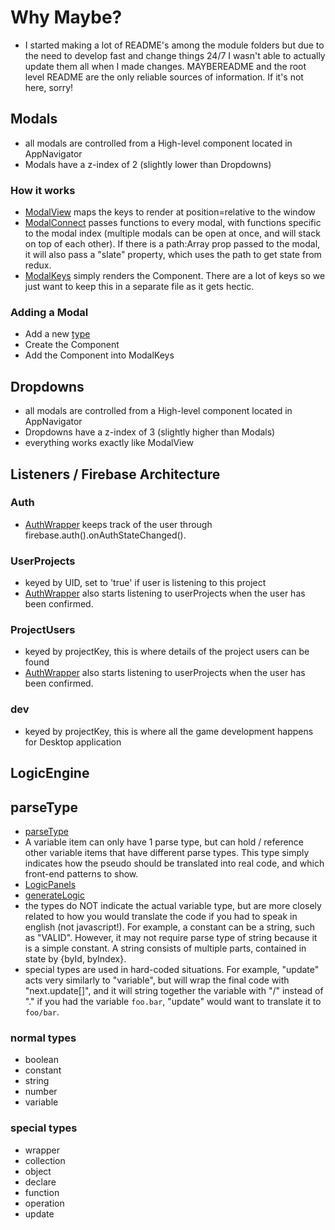# Why Maybe?
- I started making a lot of README's among the module folders but due to the need to develop fast and change things 24/7 I wasn't able to actually update them all when I made changes. MAYBEREADME and the root level README are the only reliable sources of information. If it's not here, sorry!

## Modals
- all modals are controlled from a High-level component located in AppNavigator
- Modals have a z-index of 2 (slightly lower than Dropdowns)

### How it works
- [ModalView](./modules/modal/ModalView.js) maps the keys to render at position=relative to the window
- [ModalConnect](./modules/modal/ModalConnect.js) passes functions to every modal, with functions specific to the modal index (multiple modals can be open at once, and will stack on top of each other). If there is a path:Array prop passed to the modal, it will also pass a "slate" property, which uses the path to get state from redux.
- [ModalKeys](./modules/modal/ModalKeys.js) simply renders the Component. There are a lot of keys so we just want to keep this in a separate file as it gets hectic.

### Adding a Modal
- Add a new [type](./modules/modal/types.js)
- Create the Component
- Add the Component into ModalKeys  

## Dropdowns
- all modals are controlled from a High-level component located in AppNavigator
- Dropdowns have a z-index of 3 (slightly higher than Modals)
- everything works exactly like ModalView

## Listeners / Firebase Architecture

### Auth
- [AuthWrapper](./modules/auth/AuthWrapper.js) keeps track of the user through firebase.auth().onAuthStateChanged().

### UserProjects
- keyed by UID, set to 'true' if user is listening to this project
- [AuthWrapper](./modules/auth/AuthWrapper.js) also starts listening to userProjects when the user has been confirmed.

### ProjectUsers
- keyed by projectKey, this is where details of the project users can be found
- [AuthWrapper](./modules/auth/AuthWrapper.js) also starts listening to userProjects when the user has been confirmed.

### dev
- keyed by projectKey, this is where all the game development happens for Desktop application

## LogicEngine

## parseType
- [parseType](./modules/logic/types.js)
- A variable item can only have 1 parse type, but can hold / reference other variable items that have different parse types. This type simply indicates how the pseudo should be translated into real code, and which front-end patterns to show.
- [LogicPanels](./modules/logic/components/LogicPanels.js)
- [generateLogic](./modules/logic/codetool.js)
- the types do NOT indicate the actual variable type, but are more closely related to how you would translate the code if you had to speak in english (not javascript!). For example, a constant can be a string, such as "VALID". However, it may not require parse type of string because it is a simple constant. A string consists of multiple parts, contained in state by {byId, byIndex}.
- special types are used in hard-coded situations. For example, "update" acts very similarly to "variable", but will wrap the final code with "next.update[]", and it will string together the variable with "/" instead of "." if you had the variable `foo.bar`, "update" would want to translate it to `foo/bar`.

### normal types
- boolean
- constant
- string
- number
- variable

### special types
- wrapper
- collection
- object
- declare
- function
- operation
- update